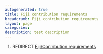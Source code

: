 ```yaml
---
autogenerated: true
title: Fiji contribution requirements
breadcrumb: Fiji contribution requirements
layout: page
categories: 
description: test description
---
```


1.  REDIRECT [Fiji/Contribution requirements](Fiji/Contribution_requirements "wikilink")
